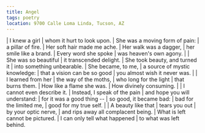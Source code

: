 ```yaml
---
title: Angel
tags: poetry
location: 9700 Calle Loma Linda, Tucson, AZ
---
```


| I knew a girl
| whom it hurt to look upon.
| She was a moving form of pain:
| a pillar of fire.
| Her soft hair made me ache.
| Her walk was a dagger,
| her smile like a brand.
| Every word she spoke
| was heaven's own agony.
|
| She was so beautiful
| it transcended delight.
| She took beauty, and turned it
| into something unbearable.
| She became, to me,
| a source of mystic knowledge:
| that a vision can be so good
| you almost wish it never was.
|
| I learned from her
| the way of the moths,
| who long for the light
| that burns them.
| How like a flame she was.
| How divinely consuming.
|
| I cannot even describe it.
| Instead, I speak of the pain
| and hope you will understand:
| for it was a good thing --
| so good, it became bad:
| bad for the limited me,
| good for my true self.
|
| A beauty like that
| tears you out
| by your optic nerve,
| and rips away all complacent being.
| What is left cannot be pictured.
| I can only tell what happened
| to what was left behind.
